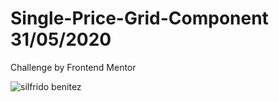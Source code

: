 # Single-Price-Grid-Component 31/05/2020
Challenge by Frontend Mentor

![silfrido benitez](https://repository-images.githubusercontent.com/268212439/0c046500-a305-11ea-8114-33781aeb5867)
